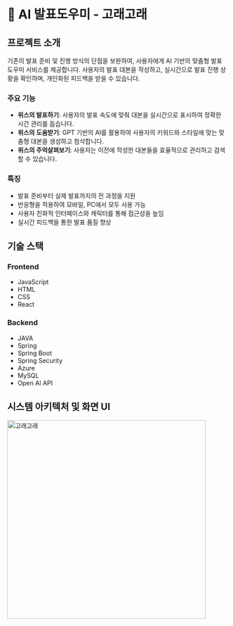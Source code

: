 # 🐋 AI 발표도우미 - 고래고래

## 프로젝트 소개

기존의 발표 준비 및 진행 방식의 단점을 보완하여, 사용자에게 AI 기반의 맞춤형 발표 도우미 서비스를 제공합니다. 
사용자의 발표 대본을 작성하고, 실시간으로 발표 진행 상황을 확인하며, 개인화된 피드백을 받을 수 있습니다.

### 주요 기능

- **위스의 발표하기**: 사용자의 발표 속도에 맞춰 대본을 실시간으로 표시하여 정확한 시간 관리를 돕습니다.
- **위스의 도움받기**: GPT 기반의 AI를 활용하여 사용자의 키워드와 스타일에 맞는 맞춤형 대본을 생성하고 첨삭합니다.
- **위스의 주억살펴보기**: 사용자는 이전에 작성한 대본들을 효율적으로 관리하고 검색할 수 있습니다.

### 특징

- 발표 준비부터 실제 발표까지의 전 과정을 지원
- 반응형을 적용하여 모바일, PC에서 모두 사용 가능
- 사용자 친화적 인터페이스와 캐릭터를 통해 접근성을 높임
- 실시간 피드백을 통한 발표 품질 향상

## 기술 스택

### Frontend
- JavaScript
- HTML
- CSS
- React

### Backend
- JAVA
- Spring
- Spring Boot
- Spring Security
- Azure
- MySQL
- Open AI API

## 시스템 아키텍처 및 화면 UI

<img width="452" alt="고래고래" src="https://github.com/user-attachments/assets/a5664406-fe91-4b8d-9219-8a7ae0208a08" />




